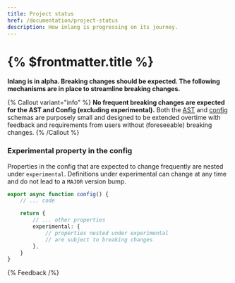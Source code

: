 ```yaml
---
title: Project status
href: /documentation/project-status
description: How inlang is progressing on its journey.
---
```


# {% $frontmatter.title %}

**Inlang is in alpha. Breaking changes should be expected. The following mechanisms are in place to streamline breaking changes.**

{% Callout variant="info" %}
**No frequent breaking changes are expected for the AST and Config (excluding experimental).** Both the [AST](/documentation/ast) and [config](/documentation/config.md) schemas are purposely small and designed to be extended overtime with feedback and requirements from users without (foreseeable) breaking changes.
{% /Callout %}

### Experimental property in the config

Properties in the config that are expected to change frequently are nested under `experimental`. Definitions under experimental can change at any time and do not lead to a `MAJOR` version bump.

```ts
export async function config() {
	// ... code

	return {
		// ... other properties
		experimental: {
			// properties nested under experimental
			// are subject to breaking changes
		},
	}
}
```

{% Feedback /%}

